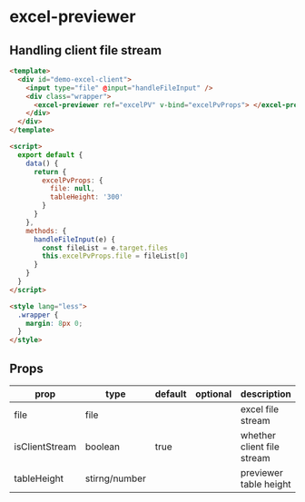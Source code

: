 # excel-previewer

## Handling client file stream

```html
<template>
  <div id="demo-excel-client">
    <input type="file" @input="handleFileInput" />
    <div class="wrapper">
      <excel-previewer ref="excelPV" v-bind="excelPvProps"> </excel-previewer>
    </div>
  </div>
</template>

<script>
  export default {
    data() {
      return {
        excelPvProps: {
          file: null,
          tableHeight: '300'
        }
      }
    },
    methods: {
      handleFileInput(e) {
        const fileList = e.target.files
        this.excelPvProps.file = fileList[0]
      }
    }
  }
</script>

<style lang="less">
  .wrapper {
    margin: 8px 0;
  }
</style>
```

## Props

| prop           | type          | default | optional | description                |
| -------------- | ------------- | ------- | -------- | -------------------------- |
| file           | file          |         |          | excel file stream          |
| isClientStream | boolean       | true    |          | whether client file stream |
| tableHeight    | stirng/number |         |          | previewer table height     |
